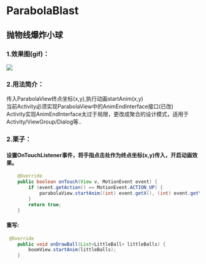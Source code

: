 # ParabolaBlast
## 抛物线爆炸小球
### 1.效果图(gif)：
![](https://github.com/xandone/ParabolaBlast/blob/master/pic/gif1.gif)
### 2.用法简介：
传入ParabolaView终点坐标(x,y),执行动画startAnim(x,y)</br>
当前Activity必须实现ParabolaView中的AnimEndInterface接口(已改)</br>
Activity实现AnimEndInterface太过于局限，更改成聚合的设计模式，适用于Activity/ViewGroup/Dialog等..
### 2.栗子：
#### 设置OnTouchListener事件，将手指点击处作为终点坐标(x,y)传入，开启动画效果。
```Java
    @Override
    public boolean onTouch(View v, MotionEvent event) {
        if (event.getAction() == MotionEvent.ACTION_UP) {
            parabolaView.startAnim((int) event.getX(), (int) event.getY());
        }
        return true;
    }
```
#### 重写:
```Java
 @Override
    public void onDrawBall(List<LittleBall> littleBalls) {
        boomView.startAnim(littleBalls);
    }
```
